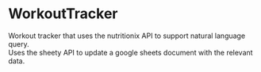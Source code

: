 # WorkoutTracker
Workout tracker that uses the nutritionix API to support natural language query.  
Uses the sheety API to update a google sheets document with the relevant data.
